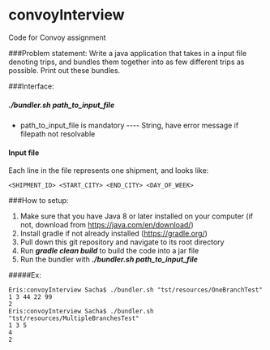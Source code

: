 # convoyInterview
Code for Convoy assignment


###Problem statement:
Write a java application that takes in a input file denoting trips, and bundles them together into as few different trips as possible. 
Print out these bundles.

###Interface:
##### <i>./bundler.sh path_to_input_file</i>
- path_to_input_file is mandatory
---- String, have error message if filepath not resolvable

#### Input file
Each line in the file represents one shipment, and looks like:
```
<SHIPMENT_ID> <START_CITY> <END_CITY> <DAY_OF_WEEK>
```




###How to setup:
1) Make sure that you have Java 8 or later installed on your computer (if not, download from https://java.com/en/download/)
2) Install gradle if not already installed (https://gradle.org/)
3) Pull down this git repository and navigate to its root directory
4) Run <b><i>gradle clean build</i></b> to build the code into a jar file
5) Run the bundler with <b><i>./bundler.sh path_to_input_file</i></b>

#####Ex:
```
Eris:convoyInterview Sacha$ ./bundler.sh "tst/resources/OneBranchTest"
1 3 44 22 99
2
Eris:convoyInterview Sacha$ ./bundler.sh "tst/resources/MultipleBranchesTest"
1 3 5
4
2
```

